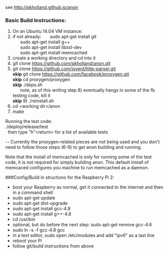 see 
http://pkholland.github.io/anon

### Basic Build Instructions:
1)  On an Ubuntu 14.04 VM instance:
2)  if not already:
&nbsp;&nbsp;&nbsp;&nbsp;&nbsp;&nbsp;sudo apt-get install git\
&nbsp;&nbsp;&nbsp;&nbsp;&nbsp;&nbsp;sudo apt-get install g++\
&nbsp;&nbsp;&nbsp;&nbsp;&nbsp;&nbsp;sudo apt-get install libssl-dev\
&nbsp;&nbsp;&nbsp;&nbsp;&nbsp;&nbsp;sudo apt-get install memcached
3)  create a working directory and cd into it
4)  git clone https://github.com/pkholland/anon.git
5)  git clone https://github.com/joyent/http-parser.git<br>
<b>skip</b>  git clone https://github.com/facebook/proxygen.git<br>
<b>skip</b>  cd proxygen/proxygen<br>
<b>skip</b>  ./deps.sh<br>
&nbsp;&nbsp;&nbsp;&nbsp;&nbsp;&nbsp;note, as of this writing step 8) eventually hangs in some of the fb testing code, kill it<br>
<b>skip</b> 9)  ./reinstall.sh
10) cd &lt;working dir&gt;/anon
11) make

Running the test code:\
./deploy/release/test\
&nbsp;&nbsp;then type "h"&lt;return&gt; for a list of available tests

-- Currently the proxygen-related pieces are not being used and you don't need to follow those steps (6-9) to get anon building and running.

Note that the install of memcached is only for running some of the test code, it is not required for simply building anon.
This default install of memcaced configures you machine to run memcached as a daemon.

###Config/Build in structions for the Raspberry Pi 2:<br>
- boot your Raspberry as normal, get it connected to the internet and then in a command shell
- sudo apt-get update
- sudo apt-get dist-upgrade
- sudo apt-get install gcc-4.8
- sudo apt-get install g++-4.8
- cd /usr/bin
- optional, but do before the next step: sudo apt-get remove gcc-4.6
- sudo ln -s -f gcc-4.8 gcc
- in a text editor, sudo open /etc/modules and add "ipv6" as a last line
- reboot your Pi
- follow git/build instructions from above

